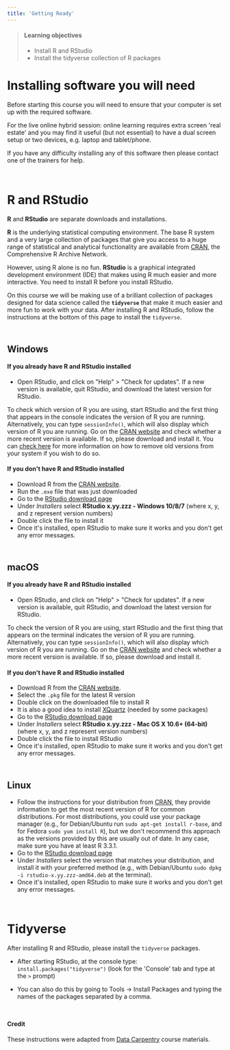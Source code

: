 ```yaml
---
title: 'Getting Ready'
---
```


> #### Learning objectives
>
> * Install R and RStudio
> * Install the tidyverse collection of R packages

# Installing software you will need

Before starting this course you will need to ensure that your computer is set
up with the required software.

For the live online hybrid session: online learning requires extra screen 'real estate' and you may
find it useful (but not essential) to have a dual screen setup or two devices,
e.g. laptop and tablet/phone.

If you have any difficulty installing any of this software then please contact
one of the trainers for help.

<div style="line-height: 100%;"><br/></div>

# R and RStudio

**R** and **RStudio** are separate downloads and installations.

**R** is the underlying statistical computing environment. The base R system and
a very large collection of packages that give you access to a huge range of
statistical and analytical functionality are available from
[CRAN](https://cran.r-project.org), the Comprehensive R Archive Network.

However, using R alone is no fun. **RStudio** is a graphical integrated
development environment (IDE) that makes using R much easier and more
interactive. You need to install R before you install RStudio.

On this course we will be making use of a brilliant collection of packages
designed for data science called the **`tidyverse`** that make it much easier
and more fun to work with your data. After installing R and RStudio, follow
the instructions at the bottom of this page to install the `tidyverse`.

<div style="line-height: 75%;"><br/></div>

## Windows

#### If you already have R and RStudio installed

* Open RStudio, and click on "Help" > "Check for updates". If a new version is
  available, quit RStudio, and download the latest version for RStudio.

To check which version of R you are using, start RStudio and the first thing
that appears in the console indicates the version of R you are running.
Alternatively, you can type `sessionInfo()`, which will also display which
version of R you are running. Go on the
[CRAN website](https://cran.r-project.org/bin/windows/base/) and check whether
a more recent version is available. If so, please download and install it. You
can [check here](https://cran.r-project.org/bin/windows/base/rw-FAQ.html#How-do-I-UNinstall-R_003f)
for more information on how to remove old versions from your system if you wish
to do so.

#### If you don't have R and RStudio installed

* Download R from the [CRAN website](https://cran.r-project.org/bin/windows/base/release.htm).
* Run the `.exe` file that was just downloaded
* Go to the [RStudio download page](https://www.rstudio.com/products/rstudio/download/#download)
* Under *Installers* select **RStudio x.yy.zzz - Windows 10/8/7** (where x, y, and z represent version numbers)
* Double click the file to install it
* Once it's installed, open RStudio to make sure it works and you don't get any
  error messages.

<div style="line-height: 75%;"><br/></div>

## macOS

#### If you already have R and RStudio installed

* Open RStudio, and click on "Help" > "Check for updates". If a new version is
	available, quit RStudio, and download the latest version for RStudio.

To check the version of R you are using, start RStudio and the first thing that
appears on the terminal indicates the version of R you are running.
Alternatively, you can type `sessionInfo()`, which will also display which
version of R you are running. Go on the
[CRAN website](https://cran.r-project.org/bin/macosx/) and check whether a more
recent version is available. If so, please download and install it.

#### If you don't have R and RStudio installed

* Download R from
  the [CRAN website](https://cran.r-project.org/bin/macosx/).
* Select the `.pkg` file for the latest R version
* Double click on the downloaded file to install R
* It is also a good idea to install [XQuartz](https://www.xquartz.org/) (needed
  by some packages)
* Go to the [RStudio download page](https://www.rstudio.com/products/rstudio/download/#download)
* Under *Installers* select **RStudio x.yy.zzz - Mac OS X 10.6+ (64-bit)**
  (where x, y, and z represent version numbers)
* Double click the file to install RStudio
* Once it's installed, open RStudio to make sure it works and you don't get any
  error messages.

<div style="line-height: 75%;"><br/></div>

## Linux

* Follow the instructions for your distribution
  from [CRAN](https://cloud.r-project.org/bin/linux), they provide information
  to get the most recent version of R for common distributions. For most
  distributions, you could use your package manager (e.g., for Debian/Ubuntu run
  `sudo apt-get install r-base`, and for Fedora `sudo yum install R`), but we
  don't recommend this approach as the versions provided by this are
  usually out of date. In any case, make sure you have at least R 3.3.1.
* Go to the
  [RStudio download page](https://www.rstudio.com/products/rstudio/download/#download)
* Under *Installers* select the version that matches your distribution, and
  install it with your preferred method (e.g., with Debian/Ubuntu `sudo dpkg -i
  rstudio-x.yy.zzz-amd64.deb` at the terminal).
* Once it's installed, open RStudio to make sure it works and you don't get any
  error messages.

<div style="line-height: 100%;"><br/></div>

# Tidyverse

After installing R and RStudio, please install the `tidyverse` packages.

* After starting RStudio, at the console type:
  `install.packages("tidyverse")`
  (look for the 'Console' tab and type at the `>` prompt)

* You can also do this by going to Tools -> Install Packages and typing the names of the packages separated by a comma.

<div style="line-height: 100%;"><br/></div>

#### Credit

These instructions were adapted from [Data Carpentry](https://datacarpentry.org)
course materials.
